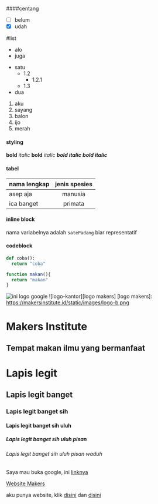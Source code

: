 ####centang
- [ ] belum
- [x] udah

#list

* alo
* juga

- satu
  - 1.2
    - 1.2.1
  - 1.3
- dua
1. aku
2. sayang
3. balon
1. ijo
100. merah



#### styling
**bold**
_italic_
__bold__
*italic*
___bold italic___
***bold italic***



#### tabel
|nama lengkap|jenis spesies|
|-|:-:|
|asep aja|manusia|
|ica banget|primata|


#### inline block
nama variabelnya adalah `satePadang` biar representatif
#### codeblock


```python
def coba():
  return "coba"
```

```js
function makan(){
  return "makan"
}
```

![ini logo google](https://www.google.com/images/branding/googlelogo/2x/googlelogo_color_272x92dp.png)
![logo-kantor][logo makers]
[logo makers]: https://makersinstitute.id/static/images/logo-b.png

Makers Institute
===

Tempat makan ilmu yang bermanfaat
---

# Lapis legit
## Lapis legit banget
### Lapis legit banget sih
#### Lapis legit banget sih uluh
##### Lapis legit banget sih uluh pisan
###### Lapis legit banget sih uluh pisan waduh

Saya mau buka google, ini [linknya](https://google.com)

[Website Makers](https//makersinstitute.id "Web Maker Nih")

aku punya website, klik [disini][link] dan [disini][link2]

[link]: https://facebook.com
[link2]: https://m.facebook.com
